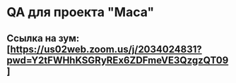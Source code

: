 
# QA для проекта "Маса"

## Ссылка на зум: [https://us02web.zoom.us/j/2034024831?pwd=Y2tFWHhKSGRyREx6ZDFmeVE3QzgzQT09]
